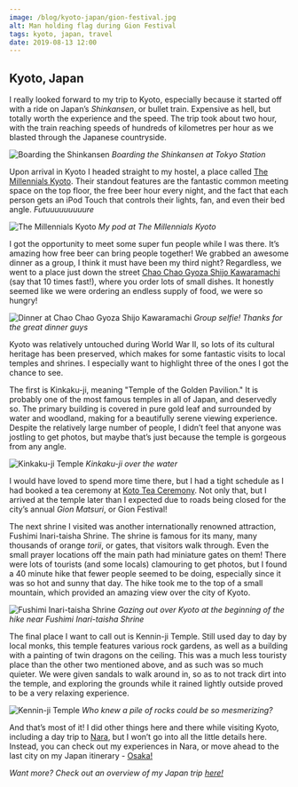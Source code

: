 ```yaml
---
image: /blog/kyoto-japan/gion-festival.jpg
alt: Man holding flag during Gion Festival
tags: kyoto, japan, travel
date: 2019-08-13 12:00
---
```


## Kyoto, Japan

I really looked forward to my trip to Kyoto, especially because it started off with a ride on Japan’s *Shinkansen*, or bullet train. Expensive as hell, but totally worth the experience and the speed. The trip took about two hour, with the train reaching speeds of hundreds of kilometres per hour as we blasted through the Japanese countryside.

![Boarding the Shinkansen](/blog/kyoto-japan/shinkansen.jpeg)
*Boarding the *Shinkansen* at Tokyo Station*

 Upon arrival in Kyoto I headed straight to my hostel, a place called [The Millennials Kyoto](https://www.themillennials.jp/kyoto). Their standout features are the fantastic common meeting space on the top floor, the free beer hour every night, and the fact that each person gets an iPod Touch that controls their lights, fan, and even their bed angle. *Futuuuuuuuuure*

![The Millennials Kyoto](/blog/kyoto-japan/millennials-kyoto.jpg)
*My pod at The Millennials Kyoto*

I got the opportunity to meet some super fun people while I was there. It’s amazing how free beer can bring people together! We grabbed an awesome dinner as a group, I think it must have been my third night? Regardless, we went to a place just down the street [Chao Chao Gyoza Shijo Kawaramachi](https://www.gyozakeikaku.com/shop/list/detail/18) (say that 10 times fast!), where you order lots of small dishes. It honestly seemed like we were ordering an endless supply of food, we were so hungry!

![Dinner at Chao Chao Gyoza Shijo Kawaramachi](/blog/kyoto-japan/dinner-selfie.jpg)
*Group selfie! Thanks for the great dinner guys*

Kyoto was relatively untouched during World War II, so lots of its cultural heritage has been preserved, which makes for some fantastic visits to local temples and shrines. I especially want to highlight three of the ones I got the chance to see.

The first is Kinkaku-ji, meaning "Temple of the Golden Pavilion." It is probably one of the most famous temples in all of Japan, and deservedly so. The primary building is covered in pure gold leaf and surrounded by water and woodland, making for a beautifully serene viewing experience. Despite the relatively large number of people, I didn’t feel that anyone was jostling to get photos, but maybe that’s just because the temple is gorgeous from any angle. 

![Kinkaku-ji Temple](/blog/kyoto-japan/kinkaku-ji.jpeg)
*Kinkaku-ji over the water*

I would have loved to spend more time there, but I had a tight schedule as I had booked a tea ceremony at [Koto Tea Ceremony](http://teaceremony-kyoto.com/). Not only that, but I arrived at the temple later than I expected due to roads being closed for the city’s annual *Gion Matsuri*, or Gion Festival!

The next shrine I visited was another internationally renowned attraction, Fushimi Inari-taisha Shrine. The shrine is famous for its many, many thousands of orange *torii*, or gates, that visitors walk through. Even the small prayer locations off the main path had miniature gates on them! There were lots of tourists (and some locals) clamouring to get photos, but I found a 40 minute hike that fewer people seemed to be doing, especially since it was so hot and sunny that day. The hike took me to the top of a small mountain, which provided an amazing view over the city of Kyoto.

![Fushimi Inari-taisha Shrine](/blog/kyoto-japan/fushimi-inari-taisha.jpeg)
*Gazing out over Kyoto at the beginning of the hike near Fushimi Inari-taisha Shrine*

The final place I want to call out is Kennin-ji Temple. Still used day to day by local monks, this temple features various rock gardens, as well as a building with a painting of twin dragons on the ceiling. This was a much less touristy place than the other two mentioned above, and as such was so much quieter. We were given sandals to walk around in, so as to not track dirt into the temple, and exploring the grounds while it rained lightly outside proved to be a very relaxing experience.

![Kennin-ji Temple](/blog/kyoto-japan/kennin-ji.jpeg)
*Who knew a pile of rocks could be so mesmerizing?*

And that’s most of it! I did other things here and there while visiting Kyoto, including a day trip to [Nara](/post/nara-japan), but I won’t go into all the little details here. Instead, you can check out my experiences in Nara, or move ahead to the last city on my Japan itinerary - [Osaka!](/post/osaka-japan)

*Want more? Check out an overview of my Japan trip [here!](/post/japan-land-of-the-rising-sun)*

